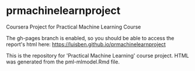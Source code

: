 prmachinelearnproject
=====================

Coursera Project for Practical Machine Learning Course

The gh-pages branch is enabled, so you should be able to access the report's html here:
https://luisben.github.io/prmachinelearnproject

This is the repository for 'Practical Machine Learning' course project.
HTML was generated from the pml-mlmodel.Rmd file.
